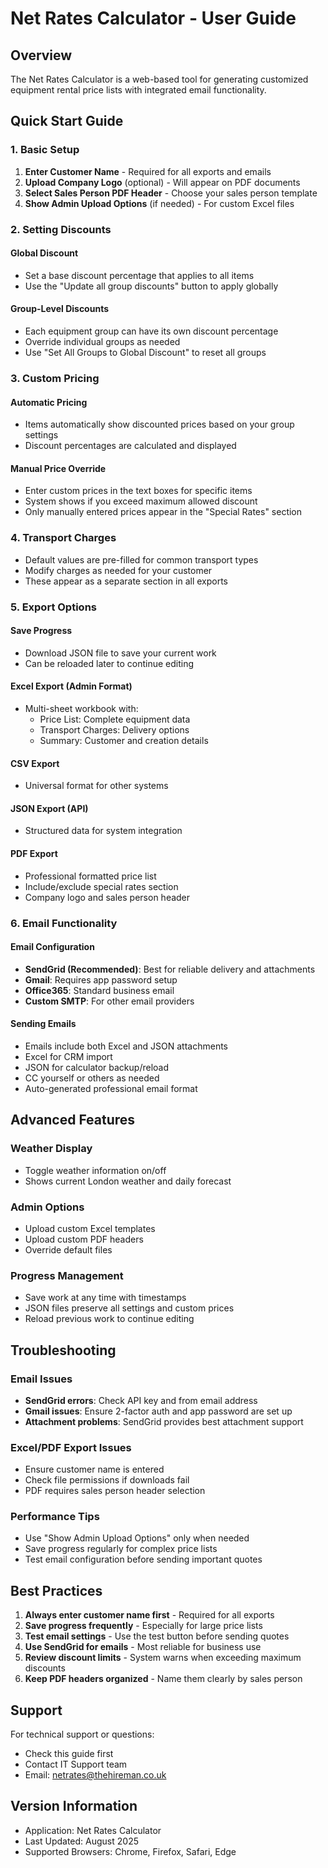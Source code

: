 # Net Rates Calculator - User Guide

## Overview
The Net Rates Calculator is a web-based tool for generating customized equipment rental price lists with integrated email functionality.

## Quick Start Guide

### 1. Basic Setup
1. **Enter Customer Name** - Required for all exports and emails
2. **Upload Company Logo** (optional) - Will appear on PDF documents
3. **Select Sales Person PDF Header** - Choose your sales person template
4. **Show Admin Upload Options** (if needed) - For custom Excel files

### 2. Setting Discounts

#### Global Discount
- Set a base discount percentage that applies to all items
- Use the "Update all group discounts" button to apply globally

#### Group-Level Discounts
- Each equipment group can have its own discount percentage
- Override individual groups as needed
- Use "Set All Groups to Global Discount" to reset all groups

### 3. Custom Pricing

#### Automatic Pricing
- Items automatically show discounted prices based on your group settings
- Discount percentages are calculated and displayed

#### Manual Price Override
- Enter custom prices in the text boxes for specific items
- System shows if you exceed maximum allowed discount
- Only manually entered prices appear in the "Special Rates" section

### 4. Transport Charges
- Default values are pre-filled for common transport types
- Modify charges as needed for your customer
- These appear as a separate section in all exports

### 5. Export Options

#### Save Progress
- Download JSON file to save your current work
- Can be reloaded later to continue editing

#### Excel Export (Admin Format)
- Multi-sheet workbook with:
  - Price List: Complete equipment data
  - Transport Charges: Delivery options
  - Summary: Customer and creation details

#### CSV Export
- Universal format for other systems

#### JSON Export (API)
- Structured data for system integration

#### PDF Export
- Professional formatted price list
- Include/exclude special rates section
- Company logo and sales person header

### 6. Email Functionality

#### Email Configuration
- **SendGrid (Recommended)**: Best for reliable delivery and attachments
- **Gmail**: Requires app password setup
- **Office365**: Standard business email
- **Custom SMTP**: For other email providers

#### Sending Emails
- Emails include both Excel and JSON attachments
- Excel for CRM import
- JSON for calculator backup/reload
- CC yourself or others as needed
- Auto-generated professional email format

## Advanced Features

### Weather Display
- Toggle weather information on/off
- Shows current London weather and daily forecast

### Admin Options
- Upload custom Excel templates
- Upload custom PDF headers
- Override default files

### Progress Management
- Save work at any time with timestamps
- JSON files preserve all settings and custom prices
- Reload previous work to continue editing

## Troubleshooting

### Email Issues
- **SendGrid errors**: Check API key and from email address
- **Gmail issues**: Ensure 2-factor auth and app password are set up
- **Attachment problems**: SendGrid provides best attachment support

### Excel/PDF Export Issues
- Ensure customer name is entered
- Check file permissions if downloads fail
- PDF requires sales person header selection

### Performance Tips
- Use "Show Admin Upload Options" only when needed
- Save progress regularly for complex price lists
- Test email configuration before sending important quotes

## Best Practices

1. **Always enter customer name first** - Required for all exports
2. **Save progress frequently** - Especially for large price lists
3. **Test email settings** - Use the test button before sending quotes
4. **Use SendGrid for emails** - Most reliable for business use
5. **Review discount limits** - System warns when exceeding maximum discounts
6. **Keep PDF headers organized** - Name them clearly by sales person

## Support

For technical support or questions:
- Check this guide first
- Contact IT Support team
- Email: netrates@thehireman.co.uk

## Version Information
- Application: Net Rates Calculator
- Last Updated: August 2025
- Supported Browsers: Chrome, Firefox, Safari, Edge
